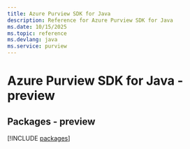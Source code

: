 ```yaml
---
title: Azure Purview SDK for Java
description: Reference for Azure Purview SDK for Java
ms.date: 10/15/2025
ms.topic: reference
ms.devlang: java
ms.service: purview
---
```

# Azure Purview SDK for Java - preview
## Packages - preview
[!INCLUDE [packages](purview-index.md)]